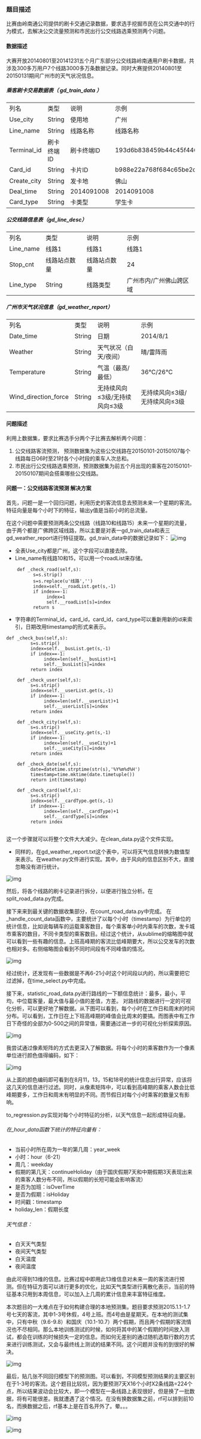 ### 题目描述
比赛由岭南通公司提供的刷卡交通记录数据，要求选手挖掘市民在公共交通中的行为模式，去解决公交流量预测和市民出行公交线路选乘预测两个问题。

#### 数据描述
大赛开放20140801至20141231五个月广东部分公交线路岭南通用户刷卡数据，共涉及300多万用户7个线路3000多万条数据记录。同时大赛提供20140801至20150131期间广州市的天气状况信息。
##### 乘客刷卡交易数据表（ gd_train_data ）
<table>
<tr>
<td>列名</td>
<td>类型</td>
<td>说明</td>
<td>示例</td>
</tr>
<tr>
<td>Use_city</td>
<td>String</td>
<td>使用地</td>
<td>广州</td>
</tr>
<tr>
<td>Line_name</td>
<td>String</td>
<td>线路名称</td>
<td>线路名称</td>
</tr>
<tr>
<td>Terminal_id</td>
<td>刷卡终端ID</td>
<td>刷卡终端ID</td>
<td>193d6b838459b44c45f446a537d95447</td>
</tr>
<tr>
<td>Card_id</td>
<td>String</td>
<td>卡片ID</td>
<td>b988e22a768f684c65be2d141537f9cc</td>
</tr>
<tr>
<td>Create_city</td>
<td>String</td>
<td>发卡地</td>
<td>佛山</td>
</tr>
<tr>
<td>Deal_time</td>
<td>String</td>
<td>2014091008</td>
<td>2014091008</td>
</tr>
<tr>
<td>Card_type</td>
<td>String</td>
<td>卡类型</td>
<td>学生卡</td>
</tr>
</table>

##### 公交线路信息表（gd_line_desc）
<table>
<tr>
<td>列名</td>
<td>类型</td>
<td>说明</td>
<td>示例</td>
</tr>
<tr>
<td>Line_name</td>
<td>线路1</td>
<td>线路1</td>
<td>线路1</td>
</tr>
<tr>
<td>Stop_cnt</td>
<td>线路站点数量</td>
<td>线路站点数量</td>
<td>24</td>
</tr>
<tr>
<td>Line_type</td>
<td>String</td>
<td>线路类型</td>
<td>广州市内/广州佛山跨区域</td>
</tr>
</table>

##### 广州市天气状况信息（gd_weather_report）
<table>
<tr>
<td>列名</td>
<td>类型</td>
<td>说明</td>
<td>示例</td>
</tr>
<tr>
<td>Date_time</td>
<td>String</td>
<td>日期</td>
<td>2014/8/1</td>
</tr>
<tr>
<td>Weather</td>
<td>String</td>
<td>天气状况（白天/夜间）</td>
<td>晴/雷阵雨</td>
</tr>
<tr>
<td>Temperature</td>
<td>String</td>
<td>气温（最高/最低）</td>
<td>36℃/26℃</td>
</tr>
<tr>
<td>Wind_direction_force</td>
<td>String</td>
<td>无持续风向≤3级/无持续风向≤3级</td>
<td>无持续风向≤3级/无持续风向≤3级</td>
</tr>
</table>

#### 问题描述
利用上数据集，要求比赛选手分两个子比赛去解析两个问题：
1. 公交线路客流预测， 预测数据集为这些公交线路在20150101-20150107每个线路每日06时至21时各个小时段的乘车人次总和。
2. 市民出行公交线路选乘预测，预测数据集为前五个月出现的乘客在20150101-20150107期间会搭乘哪些公交线路。

#### 问题一：公交线路客流预测 解决方案
首先，问题一是一个回归问题，利用历史的客流信息去预测未来一个星期的客流。特征向量是每个小时下的特征，输出y值是当前小时的总流量。

在这个问题中需要预测两条公交线路（线路10和线路15）未来一个星期的流量，由于两个都是广佛跨区域线路，所以主要是对表一gd_train_data和表三gd_weather_report进行特征提取。gd_train_data中的数据记录如下：
![img](img/1.png)
* 全表Use_city都是广州，这个字段可以直接去除。
* Line_name有线路10和15，可以用一个roadList来存储。
```
	def _check_road(self,s):
          s=s.strip()
          s=s.replace(u'线路','')
          index=self.__roadList.get(s,-1)
          if index==-1:
               index=1
               self.__roadList[s]=index
          return s
```
* 字符串的Terminal_id，card_id，card_id，card_type可以重新用新的id来索引，日期改用timestamp的形式来表示。
 ```
def _check_bus(self,s):
          s=s.strip()
          index=self.__busList.get(s,-1)
          if index==-1:
               index=len(self.__busList)+1
               self.__busList[s]=index
          return index

     def _check_user(self,s):
          s=s.strip()
          index=self.__userList.get(s,-1)
          if index==-1:
               index=len(self.__userList)+1
               self.__userList[s]=index
          return index

     def _check_city(self,s):
          s=s.strip()
          index=self.__useCity.get(s,-1)
          if index==-1:
               index=len(self.__useCity)+1
               self.__useCity[s]=index
          return index

     def _check_date(self,s):
          date=datetime.strptime(str(s),'%Y%m%d%H')
          timestamp=time.mktime(date.timetuple())
          return int(timestamp)

     def _check_card(self,s):
          s=s.strip()
          index=self.__cardType.get(s,-1)
          if index==-1:
               index=len(self.__cardType)+1
               self.__cardType[s]=index
          return index
  
  ```
  
这一个步骤就可以将整个文件大大减少。在clean_data.py这个文件实现。
    
* 同样的，在gd_weather_report.txt这个表中，可以将天气信息转换为数值型来表示。在weather.py文件进行实现。其中，由于风向的信息区别不大，直接忽略没有进行统计。

![img](img/2.png)

然后，将各个线路的刷卡记录进行拆分，以便进行独立分析。在split_road_data.py完成。

接下来来到最关键的数据收集部分，在count_road_data.py中完成。
在_handle_count_data函数中，主要统计了以每个小时（timestamp）为行单位的统计信息，比如说每辆车的运载乘客数目，每个乘客单小时内乘车的次数，发卡城市乘客的数目，不同卡类型的乘客数目。经过这个统计，从sublime的缩略图中就可以看到一些有趣的信息。上班高峰期的客流比低峰期要大，所以公交发车的次数也相对多。右侧缩略图会看到不同时间段有不同峰值的情况。

![img](img/3.png)

经过统计，还发现有一些数据是不再6-21小时这个时间段以内的，所以需要把它过滤掉，在time_select.py中完成。

接下来，statistic_road_data.py进行路线的一下额信息统计：最多，最小，平均，中位载客量，最大值与最小值的差值，方差。
对路线的数据进行一定的可视化分析，可以更好地了解数据。从下图可以看到，每个小时在工作日和周末的时间分布。可以看到，工作日在上下班高峰期的峰值会比周末的要搞。而图表中有工作日下奇怪的全部为0-500之间的异常值，需要通过进一步的可视化分析探索原因。

![img](img/4.png)

我尝试通过像素矩阵的方式去更深入了解数据。将每个小时的乘客数作为一个像素单位进行颜色值得编码，如下：

![img](img/5.png)

从上面的颜色编码即可看到在8月11，13，15和18号的统计信息出行异常，应该将这几天的信息进行过滤。同时，从像素矩阵中，可以看到高峰期的乘客人数会比低峰期要多，工作日和周末有明显的不同。而节假日对每个小时乘客的数量又有影响。

to_regression.py实现对每个小时特征的分析，以天气信息一起形成特征向量。
###### 在_hour_data函数下统计的特征向量有：
* 当前小时所在周为一年的第几周：year_week
* 小时：hour（6-21）
* 周几：weekday
* 假期的第几天：continueHoliday（由于国庆假期7天和中期假期3天表现出来的乘客人数分布不同，所以假期的长短可能会影响客流）
* 是否为加班：isOverTime
* 是否为假期：isHoliday
* 时间戳：timestamp
* holiday_len：假期长度

###### 天气信息：
* 白天天气类型
* 夜间天气类型
* 白天温度
* 夜间温度

由此可得到13维的信息。比赛过程中即用此13维信息对未来一周的客流进行预测。但在特征方面可以进行更多的优化，比如天气类型进行离散化表示，当前的特征基本只用到本周信息，可以加入上几周的累计信息来丰富特征维度。

本次题目的一大难点在于如何构建合理的本地预测集。题目要求预测2015.1.1-1.7号七天的客流，其中1-3号休假，4号上班。而4号由是星期天。在本地的测试集中，只有中秋（9.6-9.8）和国庆（10.1-10.7）两个假期，而且两个假期的客流情况也不尽相同。那么本地训练测试的时候，如何将其中的某个假期的时间放入测试，都会在训练的时候损失一定的信息。而如何无差别的通过随机选取行数的方式来进行训练测试，又会与最终线上测试的结果不同。这个问题并没有的到很好的解决。

![img](img/6.png)

最后，贴几张不同回归模型下的预测图。可以看到，不同模型预测结果的主要区别在于1-3号的客流。这个题目比较坑，因为要预测7天X16个小时X2条线路=224个点，所以结果波动会比较大，即一个模型在一条线路上表现很好，但是换了一批数据，将有可能很差。我就遭遇了这个情况。在没有换数据集之前，rf可以排到前10名，而换数据之后，rf基本上是在百名开外了。晕。。。

![img](img/7.png)

![img](img/8.png)
